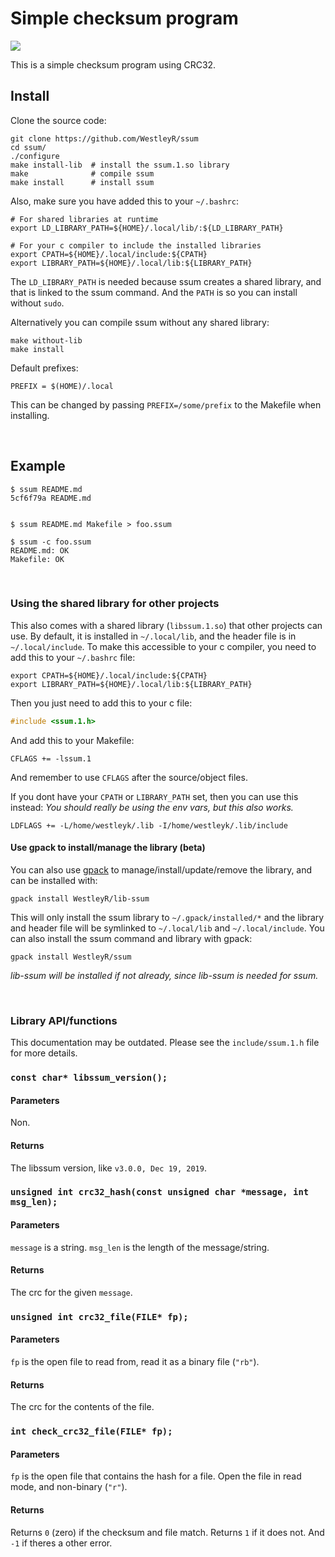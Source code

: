 # Simple checksum program

![](https://github.com/WestleyR/ssum/workflows/ssum%20CI/badge.svg)

This is a simple checksum program using CRC32.

## Install

Clone the source code:

```
git clone https://github.com/WestleyR/ssum
cd ssum/
./configure
make install-lib  # install the ssum.1.so library
make              # compile ssum
make install      # install ssum
```

Also, make sure you have added this to your `~/.bashrc`:

```
# For shared libraries at runtime
export LD_LIBRARY_PATH=${HOME}/.local/lib/:${LD_LIBRARY_PATH}

# For your c compiler to include the installed libraries
export CPATH=${HOME}/.local/include:${CPATH}
export LIBRARY_PATH=${HOME}/.local/lib:${LIBRARY_PATH}
```

The `LD_LIBRARY_PATH` is needed because ssum creates a shared library, and that
is linked to the ssum command. And the `PATH` is so you can install without
`sudo`.

Alternatively you can compile ssum without any shared library:

```
make without-lib
make install
```

Default prefixes:

```
PREFIX = $(HOME)/.local
```

This can be changed by passing `PREFIX=/some/prefix` to the Makefile when
installing.

<br>

## Example

```
$ ssum README.md
5cf6f79a README.md


$ ssum README.md Makefile > foo.ssum

$ ssum -c foo.ssum
README.md: OK
Makefile: OK
```

<br>

### Using the shared library for other projects

This also comes with a shared library (`libssum.1.so`) that other projects can
use. By default, it is installed in `~/.local/lib`, and the header file is in
`~/.local/include`. To make this accessible to your c compiler, you need to add
this to your `~/.bashrc` file:

```
export CPATH=${HOME}/.local/include:${CPATH}
export LIBRARY_PATH=${HOME}/.local/lib:${LIBRARY_PATH}
```

Then you just need to add this to your c file:

```c
#include <ssum.1.h>
```

And add this to your Makefile:

```
CFLAGS += -lssum.1
```

And remember to use `CFLAGS` after the source/object files.

If you dont have your `CPATH` or `LIBRARY_PATH` set, then you can use this instead:
_You should really be using the env vars, but this also works._

```
LDFLAGS += -L/home/westleyk/.lib -I/home/westleyk/.lib/include
```

#### Use gpack to install/manage the library (beta)

You can also use [gpack](https://github.com/WestleyR/gpack) to manage/install/update/remove the library, and
can be installed with:

```
gpack install WestleyR/lib-ssum
```

This will only install the ssum library to `~/.gpack/installed/*` and the
library and header file will be symlinked to `~/.local/lib` and
`~/.local/include`. You can also install the ssum command and library with
gpack:

```
gpack install WestleyR/ssum
```

_lib-ssum will be installed if not already, since lib-ssum is needed for ssum._

<br>

### Library API/functions

This documentation may be outdated. Please see the `include/ssum.1.h` file for more details.

### `const char* libssum_version();`


#### Parameters

Non.

#### Returns

The libssum version, like `v3.0.0, Dec 19, 2019`.


### `unsigned int crc32_hash(const unsigned char *message, int msg_len);`

#### Parameters

`message` is a string. `msg_len` is the length of the message/string.

#### Returns

The crc for the given `message`.


### `unsigned int crc32_file(FILE* fp);`

#### Parameters

`fp` is the open file to read from, read it as a binary file (`"rb"`).

#### Returns

The crc for the contents of the file.


### `int check_crc32_file(FILE* fp);`

#### Parameters

`fp` is the open file that contains the hash for a file. Open the file in read
mode, and non-binary (`"r"`).

#### Returns

Returns `0` (zero) if the checksum and file match. Returns `1` if it does not.
And `-1` if theres a other error.

<br>
